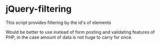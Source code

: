 # jQuery-filtering
This script provides filtering by the id's of elements

Would be better to use instead of form posting and validating features of PHP, in the case amount of data is not huge to carry for once.
